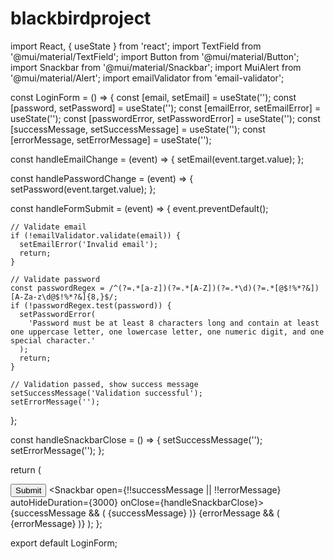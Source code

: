 # blackbirdproject
import React, { useState } from 'react';
import TextField from '@mui/material/TextField';
import Button from '@mui/material/Button';
import Snackbar from '@mui/material/Snackbar';
import MuiAlert from '@mui/material/Alert';
import emailValidator from 'email-validator';

const LoginForm = () => {
  const [email, setEmail] = useState('');
  const [password, setPassword] = useState('');
  const [emailError, setEmailError] = useState('');
  const [passwordError, setPasswordError] = useState('');
  const [successMessage, setSuccessMessage] = useState('');
  const [errorMessage, setErrorMessage] = useState('');

  const handleEmailChange = (event) => {
    setEmail(event.target.value);
  };

  const handlePasswordChange = (event) => {
    setPassword(event.target.value);
  };

  const handleFormSubmit = (event) => {
    event.preventDefault();

    // Validate email
    if (!emailValidator.validate(email)) {
      setEmailError('Invalid email');
      return;
    }

    // Validate password
    const passwordRegex = /^(?=.*[a-z])(?=.*[A-Z])(?=.*\d)(?=.*[@$!%*?&])[A-Za-z\d@$!%*?&]{8,}$/;
    if (!passwordRegex.test(password)) {
      setPasswordError(
        'Password must be at least 8 characters long and contain at least one uppercase letter, one lowercase letter, one numeric digit, and one special character.'
      );
      return;
    }

    // Validation passed, show success message
    setSuccessMessage('Validation successful');
    setErrorMessage('');
  };

  const handleSnackbarClose = () => {
    setSuccessMessage('');
    setErrorMessage('');
  };

  return (
    <form onSubmit={handleFormSubmit}>
      <TextField
        label="Email"
        type="email"
        value={email}
        onChange={handleEmailChange}
        error={!!emailError}
        helperText={emailError}
      />
      <TextField
        label="Password"
        type="password"
        value={password}
        onChange={handlePasswordChange}
        error={!!passwordError}
        helperText={passwordError}
      />
      <Button type="submit" variant="contained" color="primary">
        Submit
      </Button>
      <Snackbar open={!!successMessage || !!errorMessage} autoHideDuration={3000} onClose={handleSnackbarClose}>
        {successMessage && (
          <MuiAlert severity="success" onClose={handleSnackbarClose}>
            {successMessage}
          </MuiAlert>
        )}
        {errorMessage && (
          <MuiAlert severity="error" onClose={handleSnackbarClose}>
            {errorMessage}
          </MuiAlert>
        )}
      </Snackbar>
    </form>
  );
};

export default LoginForm;
